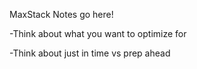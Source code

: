 MaxStack Notes go here!

-Think about what you want to optimize for

-Think about just in time vs prep ahead
